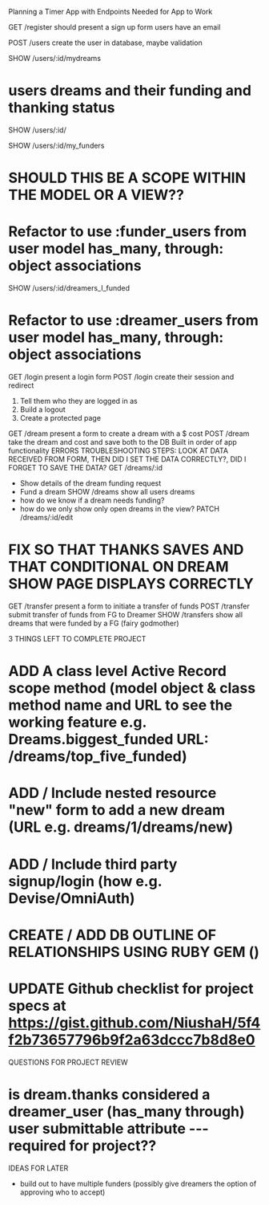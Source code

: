 Planning a Timer App with Endpoints Needed for App to Work

GET /register
  should present a sign up form
  users have an email

POST /users
  create the user in database, maybe validation

SHOW /users/:id/mydreams
  #  users dreams and their funding and thanking status

SHOW /users/:id/

SHOW /users/:id/my_funders
  # SHOULD THIS BE A SCOPE WITHIN THE MODEL OR A VIEW??
  # Refactor to use :funder_users from user model has_many, through: object associations

SHOW /users/:id/dreamers_I_funded
  # Refactor to use :dreamer_users from user model has_many, through: object associations



GET /login
  present a login form
POST /login
  create their session and redirect
  1. Tell them who they are logged in as
  2. Build a logout
  3. Create a protected page

GET /dream
  present a form to create a dream with a $ cost
POST /dream
  take the dream and cost and save both to the DB
  Built in order of app functionality
  ERRORS TROUBLESHOOTING STEPS: LOOK AT DATA RECEIVED FROM FORM, THEN DID I SET THE DATA CORRECTLY?, DID I FORGET TO SAVE THE DATA? 
GET /dreams/:id
  - Show details of the dream funding request
  - Fund a dream
SHOW /dreams
  show all users dreams
  - how do we know if a dream needs funding?
  - how do we only show only open dreams in the view?
PATCH /dreams/:id/edit
#  FIX SO THAT THANKS SAVES AND THAT CONDITIONAL ON DREAM SHOW PAGE DISPLAYS CORRECTLY

GET /transfer
  present a form to initiate a transfer of funds
POST /transfer     
  submit transfer of funds from FG to Dreamer
SHOW /transfers
  show all dreams that were funded by a FG (fairy godmother)



3 THINGS LEFT TO COMPLETE PROJECT
  # ADD A class level Active Record scope method (model object & class method name and URL to see the working feature e.g. Dreams.biggest_funded URL: /dreams/top_five_funded)
    
  # ADD / Include nested resource "new" form to add a new dream (URL e.g. dreams/1/dreams/new) 
    
  # ADD / Include third party signup/login (how e.g. Devise/OmniAuth)

  # CREATE / ADD DB OUTLINE OF RELATIONSHIPS USING RUBY GEM ()

  # UPDATE Github checklist for project specs at https://gist.github.com/NiushaH/5f4f2b73657796b9f2a63dccc7b8d8e0



QUESTIONS FOR PROJECT REVIEW
  # is dream.thanks considered a dreamer_user (has_many through) user submittable attribute --- required for project??



IDEAS FOR LATER
  *  build out to have multiple funders (possibly give dreamers the option of approving who to accept)

